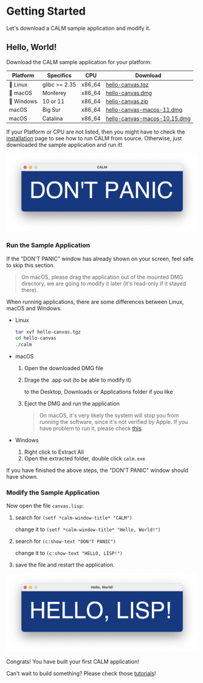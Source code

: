 # Getting Started

Let's download a CALM sample application and modify it.

## Hello, World!

Download the CALM sample application for your platform:

| Platform | Specifics     | CPU    | Download                                                     |
| -------- | ---------------- | ------ | ------------------------------------------------------------ |
| 🐧 Linux    | glibc >= 2.35    | x86_64 | [hello-canvas.tgz](https://github.com/VitoVan/calm/releases/download/0.0.35/hello-canvas.tgz) |
| 🍏 macOS    | Monterey   | x86_64 | [hello-canvas.dmg](https://github.com/VitoVan/calm/releases/download/0.0.35/hello-canvas.dmg) |
| 🏁 Windows  | 10 or 11 | x86_64 | [hello-canvas.zip](https://github.com/VitoVan/calm/releases/download/0.0.35/hello-canvas.zip) |
| macOS    | Big Sur   | x86_64 | [hello-canvas-macos-11.dmg](https://github.com/VitoVan/calm/releases/download/0.0.35/hello-canvas-macos-11.dmg) |
| macOS    | Catalina   | x86_64 | [hello-canvas-macos-10.15.dmg](https://github.com/VitoVan/calm/releases/download/0.0.35/hello-canvas-macos-10.15.dmg) |

If your Platform or CPU are not listed, then you might have to check the [installation](installation.md#run-calm-from-source) page to see how to run CALM from source. Otherwise, just downloaded the sample application and run it!

![DON'T PANIC](images/dont-panic.png)

### Run the Sample Application

If the "DON'T PANIC" window has already shown on your screen, feel safe to skip this section.

> On macOS, please drag the application out of the mounted DMG directory, we are going to modify it later (it's read-only if it stayed there).

When running applications, there are some differences between Linux, macOS and Windows.

- Linux
  ```bash
  tar xvf hello-canvas.tgz
  cd hello-canvas
  ./calm
  ```
- macOS
  1. Open the downloaded DMG file
  2. Drage the .app out (to be able to modify it)

        to the Desktop, Downloads or Applications folder if you like
  3. Eject the DMG and run the application
     > On macOS, it's very likely the system will stop you from running the software, since it's not verified by Apple. If you have problem to run it, please check [this](https://support.apple.com/HT202491).

- Windows
  1. Right click to Extract All
  2. Open the extracted folder, double click `calm.exe`

If you have finished the above steps, the "DON'T PANIC" window should have shown.

### Modify the Sample Application

Now open the file `canvas.lisp`:

1. search for `(setf *calm-window-title* "CALM")`

   change it to `(setf *calm-window-title* "Hello, World!")`
   
2. search for `(c:show-text "DON'T PANIC")`

    change it to `(c:show-text "HELLO, LISP!")`

3. save the file and restart the application.

![Hello, World!](images/hello-world.png)

Congrats! You have built your first CALM application!

Can't wait to build something? Please check those [tutorials](tutorials.md)!


